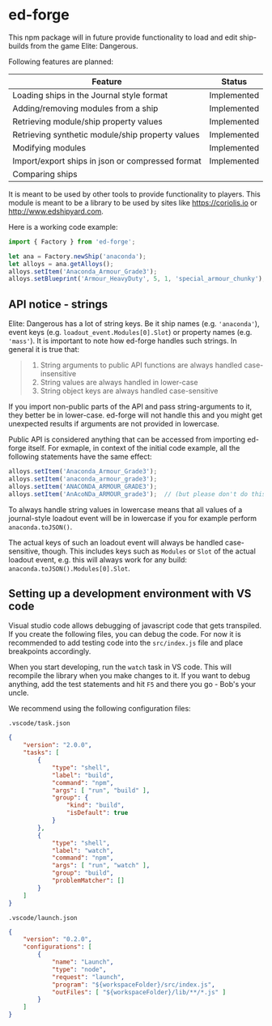 # ed-forge

This npm package will in future provide functionality to load and edit ship-builds from the game Elite: Dangerous.

Following features are planned:

Feature                                             | Status
--------------------------------------------------- | ------
Loading ships in the Journal style format           | Implemented
Adding/removing modules from a ship                 | Implemented
Retrieving module/ship property values              | Implemented
Retrieving synthetic module/ship property values    | Implemented
Modifying modules                                   | Implemented
Import/export ships in json or compressed format    | Implemented
Comparing ships                                     |

It is meant to be used by other tools to provide functionality to players.
This module is meant to be a library to be used by sites like https://coriolis.io or http://www.edshipyard.com.

Here is a working code example:
```js
import { Factory } from 'ed-forge';

let ana = Factory.newShip('anaconda');
let alloys = ana.getAlloys();
alloys.setItem('Anaconda_Armour_Grade3');
alloys.setBlueprint('Armour_HeavyDuty', 5, 1, 'special_armour_chunky');
```

## API notice - strings

Elite: Dangerous has a lot of string keys.
Be it ship names (e.g. `'anaconda'`), event keys (e.g. `loadout_event.Modules[0].Slot`) or property names (e.g. `'mass'`).
It is important to note how ed-forge handles such strings.
In general it is true that:

> 1. String arguments to public API functions are always handled case-insensitive
> 2. String values are always handled in lower-case
> 3. String object keys are always handled case-sensitive

If you import non-public parts of the API and pass string-arguments to it, they better be in lower-case.
ed-forge will not handle this and you might get unexpected results if arguments are not provided in lowercase.

Public API is considered anything that can be accessed from importing ed-forge itself.
For exmaple, in context of the initial code example, all the following statements have the same effect:
```js
alloys.setItem('Anaconda_Armour_Grade3');
alloys.setItem('anaconda_armour_grade3');
alloys.setItem('ANACONDA_ARMOUR_GRADE3');
alloys.setItem('AnAcoNDa_ARMOUR_grade3');  // (but please don't do this)
```

To always handle string values in lowercase means that all values of a journal-style loadout event will be in lowercase if you for example perform `anaconda.toJSON()`.

The actual keys of such an loadout event will always be handled case-sensitive, though.
This includes keys such as `Modules` or `Slot` of the actual loadout event, e.g. this will always work for any build: `anaconda.toJSON().Modules[0].Slot`.

## Setting up a development environment with VS code

Visual studio code allows debugging of javascript code that gets transpiled.
If you create the following files, you can debug the code.
For now it is recommended to add testing code into the `src/index.js` file and place breakpoints accordingly.

When you start developing, run the `watch` task in VS code.
This will recompile the library when you make changes to it.
If you want to debug anything, add the test statements and hit `F5` and there you go - Bob's your uncle.

We recommend using the following configuration files:

`.vscode/task.json`
```json
{
    "version": "2.0.0",
    "tasks": [
        {
            "type": "shell",
            "label": "build",
            "command": "npm",
            "args": [ "run", "build" ],
            "group": {
                "kind": "build",
                "isDefault": true
            }
        },
        {
            "type": "shell",
            "label": "watch",
            "command": "npm",
            "args": [ "run", "watch" ],
            "group": "build",
            "problemMatcher": []
        }
    ]
}
```

`.vscode/launch.json`
```json
{
    "version": "0.2.0",
    "configurations": [
        {
            "name": "Launch",
            "type": "node",
            "request": "launch",
            "program": "${workspaceFolder}/src/index.js",
            "outFiles": [ "${workspaceFolder}/lib/**/*.js" ]
        }
    ]
}
```
